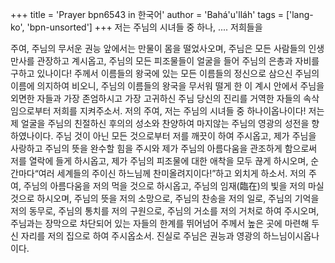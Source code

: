 +++
title = 'Prayer bpn6543 in 한국어'
author = 'Bahá'u'lláh'
tags = ['lang-ko', 'bpn-unsorted']
+++
저는 주님의 시녀들 중 하나, .... 저희들을

주여, 주님의 무서운 권능 앞에서는 만물이 몸을 떨었사오며, 주님은 모든 사람들의 인생만사를 관장하고 계시옵고, 주님의 모든 피조물들이 얼굴을 들어 주님의 은총과 자비를 구하고 있나이다! 주께서 이름들의 왕국에 있는 모든 이름들의 정신으로 삼으신 주님의 이름에 의지하여 비오니, 주님의 이름들의 왕국을 무서워 떨게 한 이 계시 안에서 주님을 외면한 자들과 가장 존엄하시고 가장 고귀하신 주님 당신의 진리를 거역한 자들의 속삭임으로부터 저희를 지켜주소서.
저의 주여, 저는 주님의 시녀들 중 하나이옵나이다! 저는 제 얼굴을 주님의 친절하신 후의의 성소와 찬양하여 마지않는 주님의 영광의 성전을 향하였나이다. 주님 것이 아닌 모든 것으로부터 저를 깨끗이 하여 주시옵고, 제가 주님을 사랑하고 주님의 뜻을 완수할 힘을 주시와 제가 주님의 아름다움을 관조하게 함으로써 저를 열락에 들게 하시옵고, 제가 주님의 피조물에 대한 애착을 모두 끊게 하시오며, 순간마다“여러 세계들의 주이신 하느님께 찬미올려지이다!”하고 외치게 하소서.
저의 주여, 주님의 아름다움을 저의 먹을 것으로 하시옵고, 주님의 임재(臨在)의 빛을 저의 마실 것으로 하시오며, 주님의 뜻을 저의 소망으로, 주님의 찬송을 저의 일로, 주님의 기억을 저의 동무로, 주님의 통치를 저의 구원으로, 주님의 거소를 저의 거처로 하여 주시오며, 주님과는 장막으로 차단되어 있는 자들의 한계를 뛰어넘어 주께서 높은 곳에 마련해 두신 자리를 저의 집으로 하여 주시옵소서.
진실로 주님은 권능과 영광의 하느님이시옵나이다.
